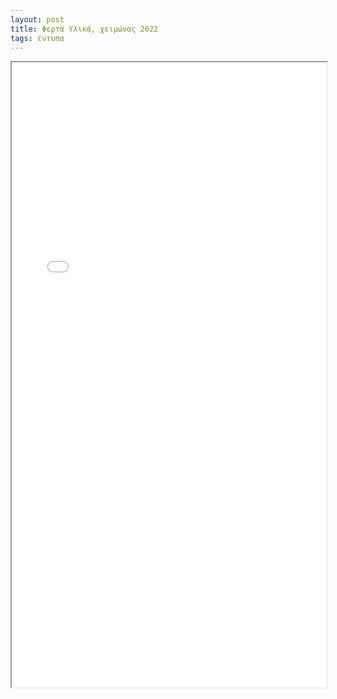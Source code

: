 ```yaml
---
layout: post
title: Φερτά Υλικά, χειμώνας 2022
tags: έντυπα
---
```


<iframe src="/public/pdf/ferta-ylika-01.pdf" width="100%" height=1000px>
</iframe>
